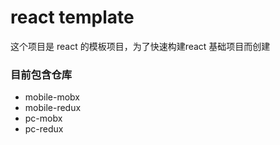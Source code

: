 # react template

这个项目是 react 的模板项目，为了快速构建react 基础项目而创建

### 目前包含仓库

- mobile-mobx
- mobile-redux
- pc-mobx
- pc-redux